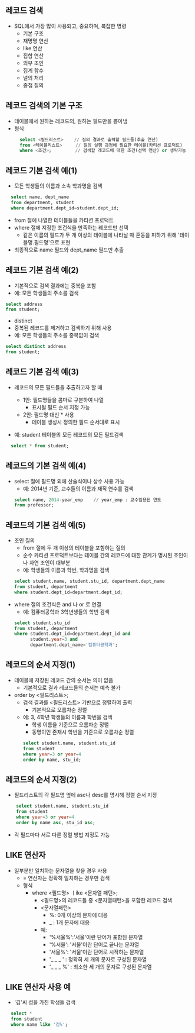 ## 레코드 검색
- SQL에서 가장 많이 사용되고, 중요하며, 복잡한 명령
  - 기본 구조
  - 재명명 연산
  - like 연산
  - 집합 연산
  - 외부 조인
  - 집계 함수
  - 널의 처리
  - 중첩 질의

## 레코드 검색의 기본 구조
- 테이블에서 원하는 레코드의, 원하는 필드만을 뽑아냄
- 형식
  ``` sql
    select <필드리스트>    // 질의 결과로 출력할 필드들(추출 연산)
    from <테이블리스트>     // 질의 실행 과정에 필요한 테이블(카티션 프로덕트) 
    where <조건>;         // 검색할 레코드에 대한 조건(선택 연산) or 생략가능
  ```
## 레코드 기본 검색 예(1)
- 모든 학생들의 이름과 소속 학과명을 검색
``` sql
  select name, dept_name
  from department, student
  where department.dept_id=student.dept_id;
```
  - from 절에 나열한 테이블들을 카티션 프로덕트
  - where 절에 지정한 조건식을 만족하는 레코드만 선택
    - 같은 이름의 필드가 두 개 이상의 테이블에 나타날 때 혼동을 피하기 위해 '테이블명.필드명'으로 표현
  - 최종적으로 name 필드와 dept_name 필드만 추출
 
 ## 레코드 기본 검색 예(2)
 - 기본적으로 검색 결과에는 중복을 포함
  - 예: 모든 학생들의 주소를 검색
  ``` sql
  select address
  from student;
  ```
 
 - distinct
  - 중복된 레코드를 제거하고 검색하기 위해 사용
  - 예: 모든 학생들의 주소를 중복없이 검색
  ``` sql
  select distinct address
  from student;
  ```
  
## 레코드 기본 검색 예(3)
- 레코드의 모든 필드들을 추출하고자 할 때
  - 1안: 필드명들을 콤마로 구분하여 나열
    - 표시될 필드 순서 지정 가능
  - 2안: 필드명 대신 * 사용
    - 테이블 생성시 정의한 필드 순서대로 표시

- 예: student 테이블의 모든 레코드의 모든 필드검색
``` sql
  select * from student;
```

## 레코드의 기본 검색 예(4)
- select 절에 필드명 외에 산술식이나 상수 사용 가능
  - 예: 2014년 기준, 교수들의 이름과 재직 연수를 검색
  ```sql
  select name, 2014-year_emp    // year_emp : 교수임용된 연도
  from professor;
  ```
## 레코드의 기본 검색 예(5)
- 조인 질의
  - from 절에 두 개 이상의 테이블을 포함하는 질의 
  - 순수 카티션 프로덕트보다는 테이블 간의 레코드에 대한 관계가 명시된 조인이나 자연 조인이 대부분
  - 예: 학생들의 이름과 학번, 학과명을 검색
  ``` sql
  select student.name, student.stu_id, department.dept_name
  from student, department
  where student.dept_id=department.dept_id;
  ```
- where 절의 조건식은 and 나 or 로 연결
  - 예: 컴퓨터공학과 3학년생들의 학번 검색
  ```sql
  select student.stu_id
  from student, department
  where student.dept_id=department.dept_id and
        student.year=3 and
        department.dept_name='컴퓨터공학과';
  ```
## 레코드의 순서 지정(1)
- 테이블에 저장된 레코드 간의 순서는 의미 없음
  - 기본적으로 결과 레코드들의 순서는 예측 불가
- order by <필드리스트>;
  - 검색 결과를 <필드리스트> 기반으로 정렬하여 출력
    - 기본적으로 오름차순 정렬
  - 예: 3, 4학년 학생들의 이름과 학번을 검색
    - 학생 이름을 기준으로 오름차순 정렬
    - 동명이인 존재시 학번을 기준으로 오름차순 정렬
    ``` sql
    select student.name, student.stu_id
    from student
    where year=3 or year=4
    order by name, stu_id;
    ```
## 레코드의 순서 지정(2)
- 필드리스트의 각 필드명 옆에 asc나 desc를 명시해 정렬 순서 지정
``` sql
    select student.name, student.stu_id
    from student
    where year=3 or year=4
    order by name asc, stu_id asc;
```
- 각 필드마다 서로 다른 정렬 방법 지정도 가능

## LIKE 연산자
- 일부분만 일치하는 문자열을 찾을 경우 사용
  - = 연산자는 정확히 일치하는 경우만 검색
  - 형식
    - where <필드명> ㅣike <문자열 패턴>;
      - <필드명>의 레코드들 중 <문자열패턴>을 포함한 레코드 검색
      - <문자열패턴>
        - %: 0개 이상의 문자에 대응
        - _ : 1개 문자에 대응
      - 예:
        - '%서울%':'서울'이란 단어가 포함된 문자열
        - '%서울': '서울'이란 단어로 끝나는 문자열
        - '서울%': '서울'이란 단어로 시작하는 문자열
        - '_ _ _ ' : 정확히 세 개의 문자로 구성된 문자열
        - '_ _ _ %' : 최소한 세 개의 문자로 구성된 문자열

## LIKE 연산자 사용 예
- '김'씨 성을 가진 학생들 검색
``` sql
  select *
  from student
  where name like '김%';
```
